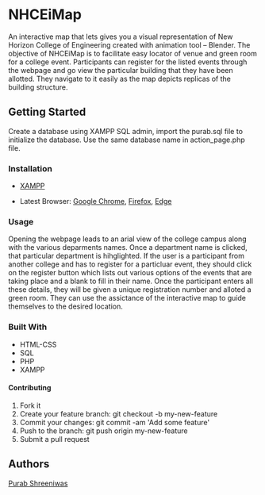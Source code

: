 # NHCEiMap

An interactive map that lets gives you a visual representation of New Horizon College of Engineering created with animation tool – Blender. The objective of NHCEiMap is to facilitate easy locator of venue and green room for a college event. Participants can register for the listed events through the webpage and go view the particular building that they have been allotted. They navigate to it easily as the map depicts replicas of the building structure.

## Getting Started
 
 Create a database using XAMPP SQL admin, import the purab.sql file to initialize the database. Use the same database name in action_page.php file. 

### Installation

- [XAMPP](https://www.apachefriends.org/download.html)

- Latest Browser: [Google Chrome](https://www.google.com/chrome/?brand=CHBD&gclid=CjwKCAjwj975BRBUEiwA4whRB5pJyx0mbhhg4wJE0uxHVP5ufGYNOCHygpWy41IyCMhTbXkeXCXsbRoCCN0QAvD_BwE&gclsrc=aw.ds), [Firefox](https://www.mozilla.org/en-US/firefox/new/), [Edge](https://www.microsoft.com/en-us/edge)


### Usage

Opening the webpage leads to an arial view of the college campus along with the various deparments names. Once a department name is clicked, that particular department is hihglighted. If the user is a participant from another college and has to register for a particluar event, they should click on the register button which lists out various options of the events that are taking place and a blank to fill in their name. Once the participant enters all these details, they will be given a unique registration number and alloted a green room. They can use the assictance of the interactive map to guide themselves to the desired location.

### Built With
* HTML-CSS
* SQL
* PHP
* XAMPP

#### Contributing

1. Fork it
2. Create your feature branch: git checkout -b my-new-feature
3. Commit your changes: git commit -am 'Add some feature'
4. Push to the branch: git push origin my-new-feature
5. Submit a pull request

## Authors

[Purab Shreeniwas](https://github.com/PurabShreeniwas)

